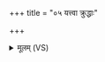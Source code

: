 +++
title = "०५ यत्त्वा क्रुद्धाः"

+++
<details><summary>मूलम् (VS)</summary>

यत्त्वा॑ क्रु॒द्धाः प्र॑च॒क्रुर्म॒न्युना॒ पुरु॑षे मृ॒ते। सु॒कल्प॑मग्ने॒ तत्त्वया॒ पुन॒स्त्वोद्दी॑पयामसि ॥
</details>